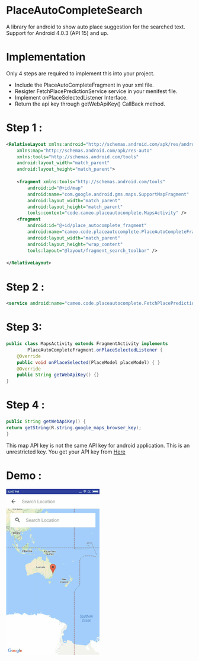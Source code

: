 # PlaceAutoCompleteSearch

A library for android to show auto place suggestion for the searched text. Support for Android 4.0.3 (API 15) and up.

# Implementation
Only 4 steps are required to implement this into your project.

- Include the PlaceAutoCompleteFragment in your xml file.
- Resigter FetchPlacePredictionService service in your menifest file.
- Implement onPlaceSelectedListener Interface.
- Return the api key through getWebApiKey() CallBack method.

# Step 1 :
```xml
<RelativeLayout xmlns:android="http://schemas.android.com/apk/res/android"
    xmlns:map="http://schemas.android.com/apk/res-auto"
    xmlns:tools="http://schemas.android.com/tools"
    android:layout_width="match_parent"
    android:layout_height="match_parent">

    <fragment xmlns:tools="http://schemas.android.com/tools"
        android:id="@+id/map"
        android:name="com.google.android.gms.maps.SupportMapFragment"
        android:layout_width="match_parent"
        android:layout_height="match_parent"
        tools:context="code.cameo.placeautocomplete.MapsActivity" />
    <fragment
        android:id="@+id/place_autocomplete_fragment"
        android:name="cameo.code.placeautocomplete.PlaceAutoCompleteFragment"
        android:layout_width="match_parent"
        android:layout_height="wrap_content"
        tools:layout="@layout/fragment_search_toolbar" />
    
</RelativeLayout>
```

# Step 2 :
```xml
<service android:name="cameo.code.placeautocomplete.FetchPlacePredictionService"/>
```

# Step 3: 
```java
public class MapsActivity extends FragmentActivity implements
        PlaceAutoCompleteFragment.onPlaceSelectedListener {
    @Override
    public void onPlaceSelected(PlaceModel placeModel) { }
    @Override
    public String getWebApiKey() {}
}
```

# Step 4 :
```java
public String getWebApiKey() {
return getString(R.string.google_maps_browser_key);
}
```
This map API key is not the same API key for android application. This is an unrestricted key. You get your API key from [Here](https://console.developers.google.com/apis/credentials)

# Demo :
<img src="screenshots/sample.gif" width="50%">


